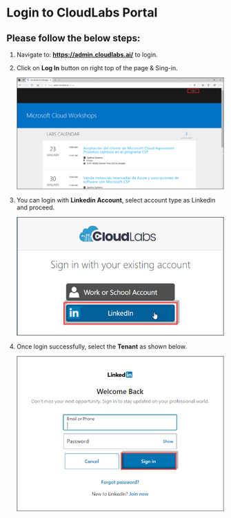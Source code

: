 # Login to CloudLabs Portal

## Please follow the below steps:

1. Navigate to: **https://admin.cloudlabs.ai/** to login.

2. Click on **Log In** button on right top of the page & Sing-in.

   ![](images/imagelogin01.png)

3. You can login with **Linkedin Account**, select account type as Linkedin and proceed.

   ![](images/linkedin.png)

4. Once login successfully, select the **Tenant** as shown below.

   ![](images/linkcred.png)


